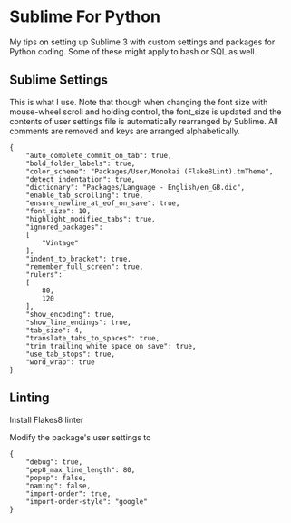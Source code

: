 # Sublime For Python

My tips on setting up Sublime 3 with custom settings and packages for Python coding. Some of these might apply to bash or SQL as well.

## Sublime Settings

This is what I use. Note that though when changing the font size with mouse-wheel scroll and holding control, the
font_size is updated and the contents of user settings file is automatically rearranged by Sublime.
All comments are removed and keys are arranged alphabetically.
```
{
	"auto_complete_commit_on_tab": true,
	"bold_folder_labels": true,
	"color_scheme": "Packages/User/Monokai (Flake8Lint).tmTheme",
	"detect_indentation": true,
	"dictionary": "Packages/Language - English/en_GB.dic",
	"enable_tab_scrolling": true,
	"ensure_newline_at_eof_on_save": true,
	"font_size": 10,
	"highlight_modified_tabs": true,
	"ignored_packages":
	[
		"Vintage"
	],
	"indent_to_bracket": true,
	"remember_full_screen": true,
	"rulers":
	[
		80,
		120
	],
	"show_encoding": true,
	"show_line_endings": true,
	"tab_size": 4,
	"translate_tabs_to_spaces": true,
	"trim_trailing_white_space_on_save": true,
	"use_tab_stops": true,
	"word_wrap": true
}

```

## Linting

Install Flakes8 linter

Modify the package's user settings to
```
{
    "debug": true,
    "pep8_max_line_length": 80,
    "popup": false,
    "naming": false,
    "import-order": true,
    "import-order-style": "google"
}
```
